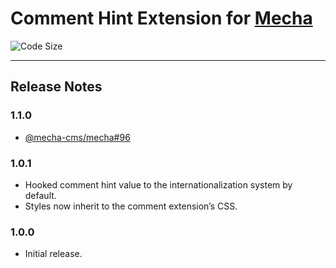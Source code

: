 Comment Hint Extension for [Mecha](https://github.com/mecha-cms/mecha)
======================================================================

![Code Size](https://img.shields.io/github/languages/code-size/mecha-cms/x.comment.hint?color=%23444&style=for-the-badge)

---

Release Notes
-------------

### 1.1.0

 - [@mecha-cms/mecha#96](https://github.com/mecha-cms/mecha/issues/96)

### 1.0.1

 - Hooked comment hint value to the internationalization system by default.
 - Styles now inherit to the comment extension&rsquo;s CSS.

### 1.0.0

 - Initial release.